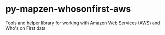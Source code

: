 # py-mapzen-whosonfirst-aws

Tools and helper library for working with Amazon Web Services (AWS) and Who's on First data


